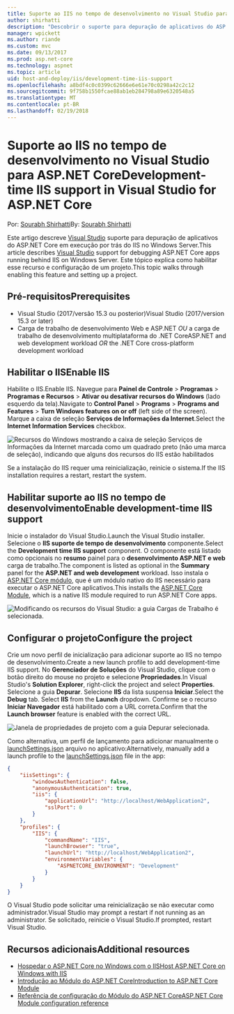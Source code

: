 ```yaml
---
title: Suporte ao IIS no tempo de desenvolvimento no Visual Studio para ASP.NET Core
author: shirhatti
description: "Descobrir o suporte para depuração de aplicativos do ASP.NET Core quando executado por trás do IIS no Windows Server."
manager: wpickett
ms.author: riande
ms.custom: mvc
ms.date: 09/13/2017
ms.prod: asp.net-core
ms.technology: aspnet
ms.topic: article
uid: host-and-deploy/iis/development-time-iis-support
ms.openlocfilehash: a8bdf4c0c0399c62666e6e61e70c0298a42c2c12
ms.sourcegitcommit: 9f758b1550fcae88ab1eb284798a89e6320548a5
ms.translationtype: MT
ms.contentlocale: pt-BR
ms.lasthandoff: 02/19/2018
---
```

# <a name="development-time-iis-support-in-visual-studio-for-aspnet-core"></a><span data-ttu-id="fcb44-103">Suporte ao IIS no tempo de desenvolvimento no Visual Studio para ASP.NET Core</span><span class="sxs-lookup"><span data-stu-id="fcb44-103">Development-time IIS support in Visual Studio for ASP.NET Core</span></span>

<span data-ttu-id="fcb44-104">Por: [Sourabh Shirhatti](https://twitter.com/sshirhatti)</span><span class="sxs-lookup"><span data-stu-id="fcb44-104">By: [Sourabh Shirhatti](https://twitter.com/sshirhatti)</span></span>

<span data-ttu-id="fcb44-105">Este artigo descreve [Visual Studio](https://www.visualstudio.com/vs/) suporte para depuração de aplicativos do ASP.NET Core em execução por trás do IIS no Windows Server.</span><span class="sxs-lookup"><span data-stu-id="fcb44-105">This article describes [Visual Studio](https://www.visualstudio.com/vs/) support for debugging ASP.NET Core apps running behind IIS on Windows Server.</span></span> <span data-ttu-id="fcb44-106">Este tópico explica como habilitar esse recurso e configuração de um projeto.</span><span class="sxs-lookup"><span data-stu-id="fcb44-106">This topic walks through enabling this feature and setting up a project.</span></span>

## <a name="prerequisites"></a><span data-ttu-id="fcb44-107">Pré-requisitos</span><span class="sxs-lookup"><span data-stu-id="fcb44-107">Prerequisites</span></span>

* <span data-ttu-id="fcb44-108">Visual Studio (2017/versão 15.3 ou posterior)</span><span class="sxs-lookup"><span data-stu-id="fcb44-108">Visual Studio (2017/version 15.3 or later)</span></span>
* <span data-ttu-id="fcb44-109">Carga de trabalho de desenvolvimento Web e ASP.NET *OU* a carga de trabalho de desenvolvimento multiplataforma do .NET Core</span><span class="sxs-lookup"><span data-stu-id="fcb44-109">ASP.NET and web development workload *OR* the .NET Core cross-platform development workload</span></span>

## <a name="enable-iis"></a><span data-ttu-id="fcb44-110">Habilitar o IIS</span><span class="sxs-lookup"><span data-stu-id="fcb44-110">Enable IIS</span></span>

<span data-ttu-id="fcb44-111">Habilite o IIS.</span><span class="sxs-lookup"><span data-stu-id="fcb44-111">Enable IIS.</span></span> <span data-ttu-id="fcb44-112">Navegue para **Painel de Controle** > **Programas** > **Programas e Recursos** > **Ativar ou desativar recursos do Windows** (lado esquerdo da tela).</span><span class="sxs-lookup"><span data-stu-id="fcb44-112">Navigate to **Control Panel** > **Programs** > **Programs and Features** > **Turn Windows features on or off** (left side of the screen).</span></span> <span data-ttu-id="fcb44-113">Marque a caixa de seleção **Serviços de Informações da Internet**.</span><span class="sxs-lookup"><span data-stu-id="fcb44-113">Select the **Internet Information Services** checkbox.</span></span>

![Recursos do Windows mostrando a caixa de seleção Serviços de Informações da Internet marcada como um quadrado preto (não uma marca de seleção), indicando que alguns dos recursos do IIS estão habilitados](development-time-iis-support/_static/enable_iis.png)

<span data-ttu-id="fcb44-115">Se a instalação do IIS requer uma reinicialização, reinicie o sistema.</span><span class="sxs-lookup"><span data-stu-id="fcb44-115">If the IIS installation requires a restart, restart the system.</span></span>

## <a name="enable-development-time-iis-support"></a><span data-ttu-id="fcb44-116">Habilitar suporte ao IIS no tempo de desenvolvimento</span><span class="sxs-lookup"><span data-stu-id="fcb44-116">Enable development-time IIS support</span></span>

<span data-ttu-id="fcb44-117">Inicie o instalador do Visual Studio.</span><span class="sxs-lookup"><span data-stu-id="fcb44-117">Launch the Visual Studio installer.</span></span> <span data-ttu-id="fcb44-118">Selecione o **IIS suporte de tempo de desenvolvimento** componente.</span><span class="sxs-lookup"><span data-stu-id="fcb44-118">Select the **Development time IIS support** component.</span></span> <span data-ttu-id="fcb44-119">O componente está listado como opcionais no **resumo** painel para o **desenvolvimento ASP.NET e web** carga de trabalho.</span><span class="sxs-lookup"><span data-stu-id="fcb44-119">The component is listed as optional in the **Summary** panel for the **ASP.NET and web development** workload.</span></span> <span data-ttu-id="fcb44-120">Isso instala o [ASP.NET Core módulo](xref:fundamentals/servers/aspnet-core-module), que é um módulo nativo do IIS necessário para executar o ASP.NET Core aplicativos.</span><span class="sxs-lookup"><span data-stu-id="fcb44-120">This installs the [ASP.NET Core Module](xref:fundamentals/servers/aspnet-core-module), which is a native IIS module required to run ASP.NET Core apps.</span></span>

![Modificando os recursos do Visual Studio: a guia Cargas de Trabalho é selecionada.](development-time-iis-support/_static/development_time_support.png)

## <a name="configure-the-project"></a><span data-ttu-id="fcb44-124">Configurar o projeto</span><span class="sxs-lookup"><span data-stu-id="fcb44-124">Configure the project</span></span>

<span data-ttu-id="fcb44-125">Crie um novo perfil de inicialização para adicionar suporte ao IIS no tempo de desenvolvimento.</span><span class="sxs-lookup"><span data-stu-id="fcb44-125">Create a new launch profile to add development-time IIS support.</span></span> <span data-ttu-id="fcb44-126">No **Gerenciador de Soluções** do Visual Studio, clique com o botão direito do mouse no projeto e selecione **Propriedades**.</span><span class="sxs-lookup"><span data-stu-id="fcb44-126">In Visual Studio's **Solution Explorer**, right-click the project and select **Properties**.</span></span> <span data-ttu-id="fcb44-127">Selecione a guia **Depurar**. Selecione **IIS** da lista suspensa **Iniciar**.</span><span class="sxs-lookup"><span data-stu-id="fcb44-127">Select the **Debug** tab. Select **IIS** from the **Launch** dropdown.</span></span> <span data-ttu-id="fcb44-128">Confirme se o recurso **Iniciar Navegador** está habilitado com a URL correta.</span><span class="sxs-lookup"><span data-stu-id="fcb44-128">Confirm that the **Launch browser** feature is enabled with the correct URL.</span></span>

![Janela de propriedades de projeto com a guia Depurar selecionada.](development-time-iis-support/_static/project_properties.png)

<span data-ttu-id="fcb44-133">Como alternativa, um perfil de lançamento para adicionar manualmente o [launchSettings.json](http://json.schemastore.org/launchsettings) arquivo no aplicativo:</span><span class="sxs-lookup"><span data-stu-id="fcb44-133">Alternatively, manually add a launch profile to the [launchSettings.json](http://json.schemastore.org/launchsettings) file in the app:</span></span>

```json
{
    "iisSettings": {
        "windowsAuthentication": false,
        "anonymousAuthentication": true,
        "iis": {
            "applicationUrl": "http://localhost/WebApplication2",
            "sslPort": 0
        }
    },
    "profiles": {
        "IIS": {
            "commandName": "IIS",
            "launchBrowser": "true",
            "launchUrl": "http://localhost/WebApplication2",
            "environmentVariables": {
                "ASPNETCORE_ENVIRONMENT": "Development"
            }
        }
    }
}
```

<span data-ttu-id="fcb44-134">O Visual Studio pode solicitar uma reinicialização se não executar como administrador.</span><span class="sxs-lookup"><span data-stu-id="fcb44-134">Visual Studio may prompt a restart if not running as an administrator.</span></span> <span data-ttu-id="fcb44-135">Se solicitado, reinicie o Visual Studio.</span><span class="sxs-lookup"><span data-stu-id="fcb44-135">If prompted, restart Visual Studio.</span></span>

## <a name="additional-resources"></a><span data-ttu-id="fcb44-136">Recursos adicionais</span><span class="sxs-lookup"><span data-stu-id="fcb44-136">Additional resources</span></span>

* [<span data-ttu-id="fcb44-137">Hospedar o ASP.NET Core no Windows com o IIS</span><span class="sxs-lookup"><span data-stu-id="fcb44-137">Host ASP.NET Core on Windows with IIS</span></span>](xref:host-and-deploy/iis/index)
* [<span data-ttu-id="fcb44-138">Introdução ao Módulo do ASP.NET Core</span><span class="sxs-lookup"><span data-stu-id="fcb44-138">Introduction to ASP.NET Core Module</span></span>](xref:fundamentals/servers/aspnet-core-module)
* [<span data-ttu-id="fcb44-139">Referência de configuração do Módulo do ASP.NET Core</span><span class="sxs-lookup"><span data-stu-id="fcb44-139">ASP.NET Core Module configuration reference</span></span>](xref:host-and-deploy/aspnet-core-module)
